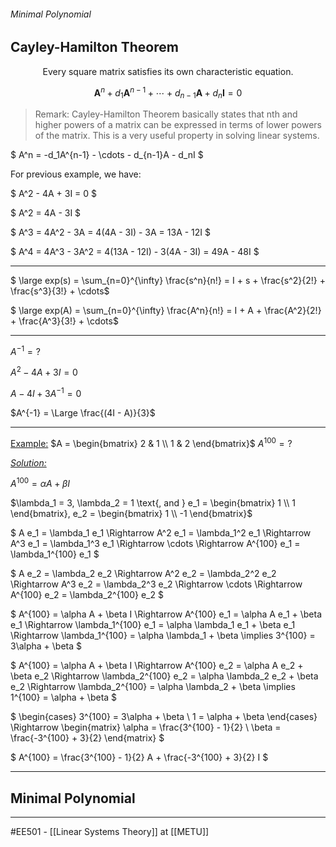 ###### Minimal Polynomial ######
## Cayley-Hamilton Theorem ##

<center>Every square matrix satisfies its own characteristic equation.</center>

$$ \mathbf{A}^n + d_1\mathbf{A}^{n-1} + \cdots + d_{n-1}\mathbf{A} + d_n\mathbf{I} = 0 $$

> Remark: Cayley-Hamilton Theorem basically states that nth and higher powers of a matrix can be expressed in terms of lower powers of the matrix. This is a very useful property in solving linear systems.

$ A^n = -d_1A^{n-1} - \cdots - d_{n-1}A - d_nI $

For previous example, we have:

$ A^2 - 4A + 3I = 0 $

$ A^2 = 4A - 3I $

$ A^3 = 4A^2 - 3A = 4(4A - 3I) - 3A = 13A - 12I $

$ A^4 = 4A^3 - 3A^2 = 4(13A - 12I) - 3(4A - 3I) = 49A - 48I $

--------------------------------------------------------------------------------------------------------------
$ \large exp(s) = \sum_{n=0}^{\infty} \frac{s^n}{n!} = I + s + \frac{s^2}{2!} + \frac{s^3}{3!} + \cdots$

$ \large exp(A) = \sum_{n=0}^{\infty} \frac{A^n}{n!} = I + A + \frac{A^2}{2!} + \frac{A^3}{3!} + \cdots$

--------------------------------------------------------------------------------------------------------------
$A^{-1} = ?$

$A^2 - 4A + 3I = 0$

$A - 4I + 3A^{-1} = 0$

$A^{-1} = \Large \frac{(4I - A)}{3}$

--------------------------------------------------------------------------------------------------------------
<ins>Example:</ins> $A = \begin{bmatrix} 2 & 1 \\ 1 & 2 \end{bmatrix}$ $A^{100}=?$

_<ins>Solution:</ins>_ 

$A^{100} = \alpha A + \beta I$

$\lambda_1 = 3, \lambda_2 = 1 \text{, and } e_1 = \begin{bmatrix} 1 \\ 1 \end{bmatrix}, e_2 = \begin{bmatrix} 1 \\ -1 \end{bmatrix}$ 

$ A e_1 = \lambda_1 e_1 \Rightarrow A^2 e_1 = \lambda_1^2 e_1 \Rightarrow A^3 e_1 = \lambda_1^3 e_1 \Rightarrow \cdots \Rightarrow A^{100} e_1 = \lambda_1^{100} e_1 $

$ A e_2 = \lambda_2 e_2 \Rightarrow A^2 e_2 = \lambda_2^2 e_2 \Rightarrow A^3 e_2 = \lambda_2^3 e_2 \Rightarrow \cdots \Rightarrow A^{100} e_2 = \lambda_2^{100} e_2 $

$ A^{100} = \alpha A + \beta I \Rightarrow A^{100} e_1 = \alpha A e_1 + \beta e_1 \Rightarrow \lambda_1^{100} e_1 = \alpha \lambda_1 e_1 + \beta e_1 \Rightarrow \lambda_1^{100} = \alpha \lambda_1 + \beta \implies 3^{100} = 3\alpha + \beta $

$ A^{100} = \alpha A + \beta I \Rightarrow A^{100} e_2 = \alpha A e_2 + \beta e_2 \Rightarrow \lambda_2^{100} e_2 = \alpha \lambda_2 e_2 + \beta e_2 \Rightarrow \lambda_2^{100} = \alpha \lambda_2 + \beta \implies 1^{100} = \alpha + \beta $

$ \begin{cases} 3^{100} = 3\alpha + \beta \\ 1 = \alpha + \beta \end{cases} \Rightarrow  \begin{matrix} \alpha = \frac{3^{100} - 1}{2} \\ \beta = \frac{-3^{100} + 3}{2} \end{matrix}  $

$ A^{100} = \frac{3^{100} - 1}{2} A + \frac{-3^{100} + 3}{2} I $

--------------------------------------------------------------------------------------------------------------
## Minimal Polynomial ##



--------------------------------------------------------------------------------------------------------------
#EE501 - [[Linear Systems Theory]] at [[METU]]